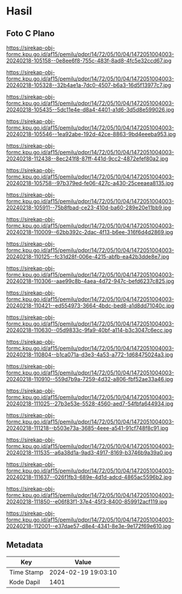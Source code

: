# Hasil

## Foto C Plano

https://sirekap-obj-formc.kpu.go.id/af15/pemilu/pdpr/14/72/05/10/04/1472051004003-20240218-105158--0e8ee6f8-755c-483f-8ad8-4fc5e32ccd67.jpg

https://sirekap-obj-formc.kpu.go.id/af15/pemilu/pdpr/14/72/05/10/04/1472051004003-20240218-105328--32b4ae1a-7dc0-4507-b6a3-16d5f13977c7.jpg

https://sirekap-obj-formc.kpu.go.id/af15/pemilu/pdpr/14/72/05/10/04/1472051004003-20240218-105435--5dc11e4e-d8a4-4401-a1d6-3d5d8e599026.jpg

https://sirekap-obj-formc.kpu.go.id/af15/pemilu/pdpr/14/72/05/10/04/1472051004003-20240218-105546--1ea92abe-192d-42ce-8863-9bd4eeeba953.jpg

https://sirekap-obj-formc.kpu.go.id/af15/pemilu/pdpr/14/72/05/10/04/1472051004003-20240218-112438--8ec241f8-87ff-441d-9cc2-4872efef80a2.jpg

https://sirekap-obj-formc.kpu.go.id/af15/pemilu/pdpr/14/72/05/10/04/1472051004003-20240218-105758--97b379ed-fe06-427c-a430-25ceeaea8135.jpg

https://sirekap-obj-formc.kpu.go.id/af15/pemilu/pdpr/14/72/05/10/04/1472051004003-20240218-105911--75b8fbad-ce23-410d-ba60-289e20e11bb9.jpg

https://sirekap-obj-formc.kpu.go.id/af15/pemilu/pdpr/14/72/05/10/04/1472051004003-20240218-110009--62bb392c-2dac-4f13-b6ee-316f6d4d2869.jpg

https://sirekap-obj-formc.kpu.go.id/af15/pemilu/pdpr/14/72/05/10/04/1472051004003-20240218-110125--fc31d28f-006e-4215-abfb-ea42b3dde8e7.jpg

https://sirekap-obj-formc.kpu.go.id/af15/pemilu/pdpr/14/72/05/10/04/1472051004003-20240218-110306--aae99c8b-4aea-4d72-947c-befd6237c825.jpg

https://sirekap-obj-formc.kpu.go.id/af15/pemilu/pdpr/14/72/05/10/04/1472051004003-20240218-110421--ed554973-3664-4bdc-bed8-a1d8dd71040c.jpg

https://sirekap-obj-formc.kpu.go.id/af15/pemilu/pdpr/14/72/05/10/04/1472051004003-20240218-110630--05d9833c-9fa9-40bf-a114-b3c3047c6ecc.jpg

https://sirekap-obj-formc.kpu.go.id/af15/pemilu/pdpr/14/72/05/10/04/1472051004003-20240218-110804--b1ca071a-d3e3-4a53-a772-1d68475024a3.jpg

https://sirekap-obj-formc.kpu.go.id/af15/pemilu/pdpr/14/72/05/10/04/1472051004003-20240218-110910--559d7b9a-7259-4d32-a806-fbf52ae33a46.jpg

https://sirekap-obj-formc.kpu.go.id/af15/pemilu/pdpr/14/72/05/10/04/1472051004003-20240218-111025--27b3e53e-5528-4560-aed7-54fbfa644934.jpg

https://sirekap-obj-formc.kpu.go.id/af15/pemilu/pdpr/14/72/05/10/04/1472051004003-20240218-111218--b503e73a-3685-4eee-a541-91cf748f8c91.jpg

https://sirekap-obj-formc.kpu.go.id/af15/pemilu/pdpr/14/72/05/10/04/1472051004003-20240218-111535--a6a38d1a-9ad3-4917-8169-b3746b9a39a0.jpg

https://sirekap-obj-formc.kpu.go.id/af15/pemilu/pdpr/14/72/05/10/04/1472051004003-20240218-111637--026f1fb3-689e-4d1d-adcd-4865ac5596b2.jpg

https://sirekap-obj-formc.kpu.go.id/af15/pemilu/pdpr/14/72/05/10/04/1472051004003-20240218-111850--e06f83f1-37e4-45f3-8400-859912acf119.jpg

https://sirekap-obj-formc.kpu.go.id/af15/pemilu/pdpr/14/72/05/10/04/1472051004003-20240218-112001--e37dae57-d8e4-4341-8e3e-9e172f69e610.jpg


## Metadata

| Key        | Value               |
| ---------- | ------------------- |
| Time Stamp | 2024-02-19 19:03:10 |
| Kode Dapil | 1401                |



